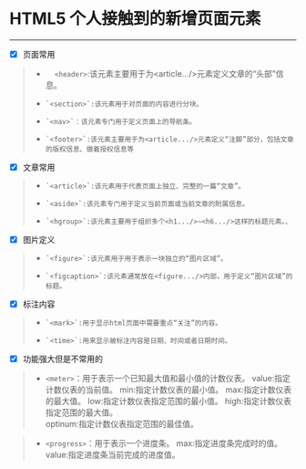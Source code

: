 # HTML5 个人接触到的新增页面元素

--------
- [x] 页面常用
> *     `<header>`:该元素主要用于为<article.../>元素定义文章的“头部”信息。
> *     `<section>`:该元素用于对页面的内容进行分块。
> *     `<nav>`：该元素专门用于定义页面上的导航条。
> *     `<footer>`:该元素主要用于为<article.../>元素定义“注脚”部分，包括文章的版权信息、做着授权信息等

- [x] 文章常用
> *     `<article>`:该元素用于代表页面上独立、完整的一篇“文章”。
> *     `<aside>`:该元素专门用于定义当前页面或当前文章的附属信息。
> *     `<hgroup>`:该元素主要用于组织多个<h1.../>~<h6.../>这样的标题元素。、

- [x] 图片定义
> *     `<figure>`:该元素用于用于表示一块独立的“图片区域”。
> *     `<figcaption>`:该元素通常放在<figure.../>内部，用于定义“图片区域”的标题。

- [x] 标注内容
> *     `<mark>`:用于显示html页面中需要重点“关注”的内容。
> *     `<time>`:用来显示被标注内容是日期、时间或者日期时间。

- [x] 功能强大但是不常用的

 > * `<meter>`：用于表示一个已知最大值和最小值的计数仪表。
 > value:指定计数仪表的当前值。
 > min:指定计数仪表的最小值。
 > max:指定计数仪表的最大值。
 > low:指定计数仪表指定范围的最小值。
 > high:指定计数仪表指定范围的最大值。      
 > optinum:指定计数仪表指定范围的最佳值。       
     
 > * `<progress>`：用于表示一个进度条。
 > max:指定进度条完成时的值。        
 > value:指定进度条当前完成的进度值。   

